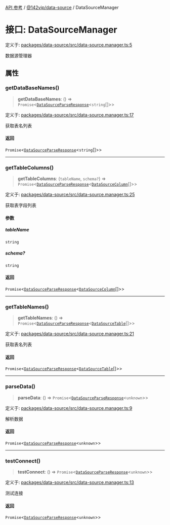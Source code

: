 [API 参考](../../../index.md) / [@142vip/data-source](../index.md) / DataSourceManager

# 接口: DataSourceManager

定义于: [packages/data-source/src/data-source.manager.ts:5](https://github.com/142vip/core-x/blob/d978b443ed1221c42602080459c0a22aae31b2d5/packages/data-source/src/data-source.manager.ts#L5)

数据源管理器

## 属性

### getDataBaseNames()

> **getDataBaseNames**: () => `Promise`\<[`DataSourceParseResponse`](DataSourceParseResponse.md)\<`string`[]\>\>

定义于: [packages/data-source/src/data-source.manager.ts:17](https://github.com/142vip/core-x/blob/d978b443ed1221c42602080459c0a22aae31b2d5/packages/data-source/src/data-source.manager.ts#L17)

获取表名列表

#### 返回

`Promise`\<[`DataSourceParseResponse`](DataSourceParseResponse.md)\<`string`[]\>\>

***

### getTableColumns()

> **getTableColumns**: (`tableName`, `schema?`) => `Promise`\<[`DataSourceParseResponse`](DataSourceParseResponse.md)\<[`DataSourceColumn`](DataSourceColumn.md)[]\>\>

定义于: [packages/data-source/src/data-source.manager.ts:25](https://github.com/142vip/core-x/blob/d978b443ed1221c42602080459c0a22aae31b2d5/packages/data-source/src/data-source.manager.ts#L25)

获取表字段列表

#### 参数

##### tableName

`string`

##### schema?

`string`

#### 返回

`Promise`\<[`DataSourceParseResponse`](DataSourceParseResponse.md)\<[`DataSourceColumn`](DataSourceColumn.md)[]\>\>

***

### getTableNames()

> **getTableNames**: () => `Promise`\<[`DataSourceParseResponse`](DataSourceParseResponse.md)\<[`DataSourceTable`](DataSourceTable.md)[]\>\>

定义于: [packages/data-source/src/data-source.manager.ts:21](https://github.com/142vip/core-x/blob/d978b443ed1221c42602080459c0a22aae31b2d5/packages/data-source/src/data-source.manager.ts#L21)

获取表名列表

#### 返回

`Promise`\<[`DataSourceParseResponse`](DataSourceParseResponse.md)\<[`DataSourceTable`](DataSourceTable.md)[]\>\>

***

### parseData()

> **parseData**: () => `Promise`\<[`DataSourceParseResponse`](DataSourceParseResponse.md)\<`unknown`\>\>

定义于: [packages/data-source/src/data-source.manager.ts:9](https://github.com/142vip/core-x/blob/d978b443ed1221c42602080459c0a22aae31b2d5/packages/data-source/src/data-source.manager.ts#L9)

解析数据

#### 返回

`Promise`\<[`DataSourceParseResponse`](DataSourceParseResponse.md)\<`unknown`\>\>

***

### testConnect()

> **testConnect**: () => `Promise`\<[`DataSourceParseResponse`](DataSourceParseResponse.md)\<`unknown`\>\>

定义于: [packages/data-source/src/data-source.manager.ts:13](https://github.com/142vip/core-x/blob/d978b443ed1221c42602080459c0a22aae31b2d5/packages/data-source/src/data-source.manager.ts#L13)

测试连接

#### 返回

`Promise`\<[`DataSourceParseResponse`](DataSourceParseResponse.md)\<`unknown`\>\>
